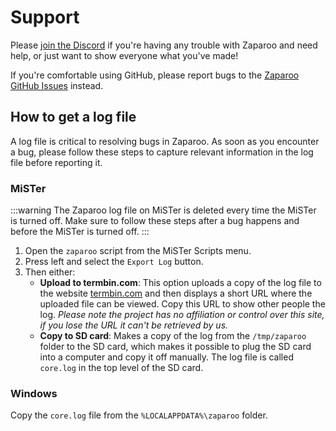 # Support

Please [join the Discord](https://wizzo.dev/discord) if you're having any trouble with Zaparoo and need help, or just want to show everyone what you've made!

If you're comfortable using GitHub, please report bugs to the [Zaparoo GitHub Issues](https://github.com/wizzomafizzo/tapto/issues) instead.

## How to get a log file

A log file is critical to resolving bugs in Zaparoo. As soon as you encounter a bug, please follow these steps to capture relevant information in the log file before reporting it.

### MiSTer

:::warning
The Zaparoo log file on MiSTer is deleted every time the MiSTer is turned off. Make sure to follow these steps after a bug happens and before the MiSTer is turned off.
:::

1.  Open the `zaparoo` script from the MiSTer Scripts menu.
2.  Press left and select the `Export Log` button.
3.  Then either:
    - **Upload to termbin.com**: This option uploads a copy of the log file to the website [termbin.com](https://termbin.com) and then displays a short URL where the uploaded file can be viewed. Copy this URL to show other people the log. _Please note the project has no affiliation or control over this site, if you lose the URL it can't be retrieved by us._
    - **Copy to SD card**: Makes a copy of the log from the `/tmp/zaparoo` folder to the SD card, which makes it possible to plug the SD card into a computer and copy it off manually. The log file is called `core.log` in the top level of the SD card.

### Windows

Copy the `core.log` file from the `%LOCALAPPDATA%\zaparoo` folder.
